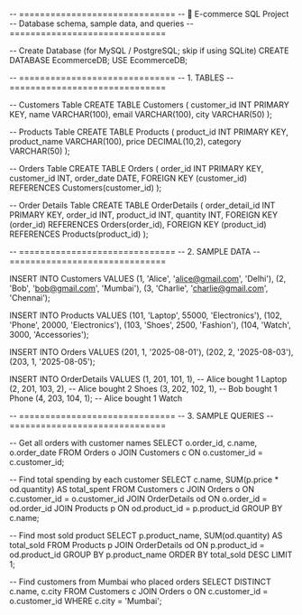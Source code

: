 -- ==============================
-- 🛒 E-commerce SQL Project
-- Database schema, sample data, and queries
-- ==============================

-- Create Database (for MySQL / PostgreSQL; skip if using SQLite)
CREATE DATABASE EcommerceDB;
USE EcommerceDB;

-- ==============================
-- 1. TABLES
-- ==============================

-- Customers Table
CREATE TABLE Customers (
    customer_id INT PRIMARY KEY,
    name VARCHAR(100),
    email VARCHAR(100),
    city VARCHAR(50)
);

-- Products Table
CREATE TABLE Products (
    product_id INT PRIMARY KEY,
    product_name VARCHAR(100),
    price DECIMAL(10,2),
    category VARCHAR(50)
);

-- Orders Table
CREATE TABLE Orders (
    order_id INT PRIMARY KEY,
    customer_id INT,
    order_date DATE,
    FOREIGN KEY (customer_id) REFERENCES Customers(customer_id)
);

-- Order Details Table
CREATE TABLE OrderDetails (
    order_detail_id INT PRIMARY KEY,
    order_id INT,
    product_id INT,
    quantity INT,
    FOREIGN KEY (order_id) REFERENCES Orders(order_id),
    FOREIGN KEY (product_id) REFERENCES Products(product_id)
);

-- ==============================
-- 2. SAMPLE DATA
-- ==============================

INSERT INTO Customers VALUES
(1, 'Alice', 'alice@gmail.com', 'Delhi'),
(2, 'Bob', 'bob@gmail.com', 'Mumbai'),
(3, 'Charlie', 'charlie@gmail.com', 'Chennai');

INSERT INTO Products VALUES
(101, 'Laptop', 55000, 'Electronics'),
(102, 'Phone', 20000, 'Electronics'),
(103, 'Shoes', 2500, 'Fashion'),
(104, 'Watch', 3000, 'Accessories');

INSERT INTO Orders VALUES
(201, 1, '2025-08-01'),
(202, 2, '2025-08-03'),
(203, 1, '2025-08-05');

INSERT INTO OrderDetails VALUES
(1, 201, 101, 1),   -- Alice bought 1 Laptop
(2, 201, 103, 2),   -- Alice bought 2 Shoes
(3, 202, 102, 1),   -- Bob bought 1 Phone
(4, 203, 104, 1);   -- Alice bought 1 Watch

-- ==============================
-- 3. SAMPLE QUERIES
-- ==============================

-- Get all orders with customer names
SELECT o.order_id, c.name, o.order_date
FROM Orders o
JOIN Customers c ON o.customer_id = c.customer_id;

-- Find total spending by each customer
SELECT c.name, SUM(p.price * od.quantity) AS total_spent
FROM Customers c
JOIN Orders o ON c.customer_id = o.customer_id
JOIN OrderDetails od ON o.order_id = od.order_id
JOIN Products p ON od.product_id = p.product_id
GROUP BY c.name;

-- Find most sold product
SELECT p.product_name, SUM(od.quantity) AS total_sold
FROM Products p
JOIN OrderDetails od ON p.product_id = od.product_id
GROUP BY p.product_name
ORDER BY total_sold DESC
LIMIT 1;

-- Find customers from Mumbai who placed orders
SELECT DISTINCT c.name, c.city
FROM Customers c
JOIN Orders o ON c.customer_id = o.customer_id
WHERE c.city = 'Mumbai';


